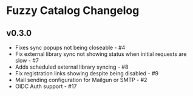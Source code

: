# Fuzzy Catalog Changelog

## v0.3.0

- Fixes sync popups not being closeable - #4
- Fix external library sync not showing status when initial requests are slow - #7
- Adds scheduled external library syncing - #8
- Fix registration links showing despite being disabled - #9
- Mail sending configuration for Mailgun or SMTP - #2
- OIDC Auth support - #17
